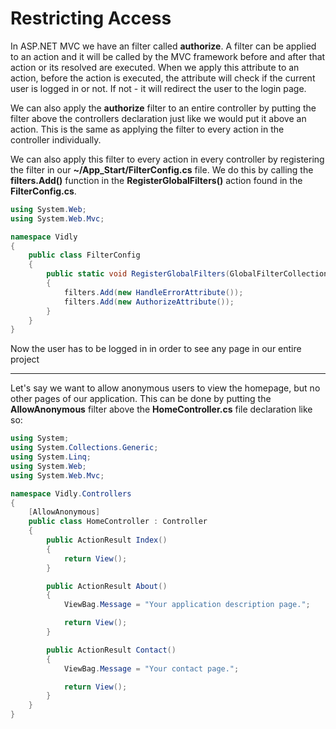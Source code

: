 # Restricting Access

In ASP.NET MVC we have an filter called **authorize**. A filter can be applied to an action and it will be called by the MVC framework before and after that action or its resolved are executed. When we apply this attribute to an action, before the action is executed, the attribute will check if the current user is logged in or not. If not - it will redirect the user to the login page.

We can also apply the **authorize** filter to an entire controller by putting the filter above the controllers declaration just like we would put it above an action. This is the same as applying the filter to every action in the controller individually.

We can also apply this filter to every action in every controller by registering the filter in our **~/App_Start/FilterConfig.cs** file. We do this by calling the **filters.Add()** function in the **RegisterGlobalFilters()** action found in the **FilterConfig.cs**.

```cs
using System.Web;
using System.Web.Mvc;

namespace Vidly
{
    public class FilterConfig
    {
        public static void RegisterGlobalFilters(GlobalFilterCollection filters)
        {
            filters.Add(new HandleErrorAttribute());
            filters.Add(new AuthorizeAttribute());
        }
    }
}
```

Now the user has to be logged in in order to see any page in our entire project

***

Let's say we want to allow anonymous users to view the homepage, but no other pages of our application. This can be done by putting the **AllowAnonymous** filter above the **HomeController.cs** file declaration like so:

```cs
using System;
using System.Collections.Generic;
using System.Linq;
using System.Web;
using System.Web.Mvc;

namespace Vidly.Controllers
{
    [AllowAnonymous]
    public class HomeController : Controller
    {
        public ActionResult Index()
        {
            return View();
        }

        public ActionResult About()
        {
            ViewBag.Message = "Your application description page.";

            return View();
        }

        public ActionResult Contact()
        {
            ViewBag.Message = "Your contact page.";

            return View();
        }
    }
}
```
